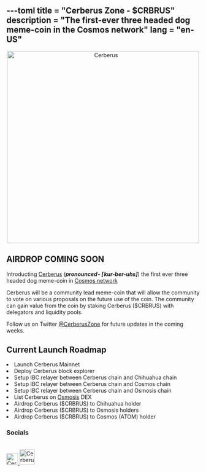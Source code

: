 ---toml
title = "Cerberus Zone - $CRBRUS"
description = "The first-ever three headed dog meme-coin in the Cosmos network"
lang = "en-US"
---

<div style="text-align: center">
    <img :src="$withBase('/website_logo.png')" alt="Cerberus" style="width: 500px;">
</div>

## **AIRDROP COMING SOON**

Introducting <a href="https://twitter.com/CerberusZone" target="_blank">Cerberus</a> (**_pronounced - [ kur-ber-uhs]_**) the first ever three headed dog meme-coin in <a href="https://twitter.com/Cosmos" target="_blank">Cosmos network</a>

Cerberus will be a community lead meme-coin that will allow the community to vote on various proposals on the future use of the coin. The community can gain value from the coin by staking Cerberus ($CRBRUS) with delegators and liquidity pools.

Follow us on Twitter <a href="https://twitter.com/CerberusZone" target="_blank">@CerberusZone</a> for future updates in the coming weeks.

## Current Launch Roadmap

<li>Launch Cerberus Mainnet</li>
<li>Deploy Cerberus block explorer</li>
<li>Setup IBC relayer between Cerberus chain and Chihuahua chain</li>
<li>Setup IBC relayer between Cerberus chain and Cosmos chain</li>
<li>Setup IBC relayer between Cerberus chain and Osmosis chain</li>
<li>List Cerberus on <a href="https://osmosis.zone/" target="_blank">Osmosis</a> DEX</li>
<li>Airdrop Cerberus ($CRBRUS) to Chihuahua holder</li>
<li>Airdrop Cerberus ($CRBRUS) to Osmosis holders</li>
<li>Airdrop Cerberus ($CRBRUS) to Cosmos (ATOM) holder</li>

### Socials

<br/>
<div>
    <a href="https://twitter.com/CerberusZone" target="_blank">
        <img :src="$withBase('/twitter.png')" alt="Cerberus" style="width: 30px;">
    </a>
    <a href="https://discord.gg/u95WW9SKda" target="_blank">
        <img :src="$withBase('/discord.png')" alt="Cerberus" style="width: 40px;">
    </a>
</div>
